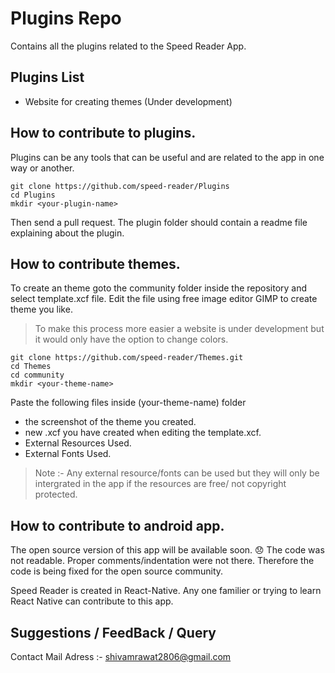 # Plugins Repo
Contains all the plugins related to the Speed Reader App. 

## Plugins List

- Website for creating themes (Under development)

## How to contribute to plugins.

Plugins can be any tools that can be useful and are related to the app in one way or another.

    git clone https://github.com/speed-reader/Plugins
    cd Plugins
    mkdir <your-plugin-name>

Then send a pull request. The plugin folder should contain a readme file explaining about the plugin.

## How to contribute themes.

To create an theme goto the community folder inside the repository and select template.xcf file. 
Edit the file using free image editor GIMP to create theme you like. 

> To make this process more easier a website is under development but it would only have the option 
to change colors. 
 
    git clone https://github.com/speed-reader/Themes.git
    cd Themes
    cd community
    mkdir <your-theme-name>

Paste the following files inside  (your-theme-name) folder

 - the screenshot of the theme you created.
 - new .xcf you have created when editing the template.xcf.
 - External Resources Used.
 - External Fonts Used. 

> Note :- Any external resource/fonts can be used but they will only be intergrated in the app if the resources are free/ not copyright protected.

## How to contribute to android app.

The open source version of this app will be available soon. 😞
The code was not readable. Proper comments/indentation were not there. Therefore the code is being fixed for the open source community.

Speed Reader is created in React-Native.  Any one familier or trying to learn React Native can contribute to this app. 





## Suggestions / FeedBack / Query
Contact Mail Adress :- shivamrawat2806@gmail.com





